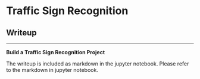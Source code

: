 # **Traffic Sign Recognition** 

## Writeup
---

**Build a Traffic Sign Recognition Project**

The writeup is included as markdown in the jupyter notebook. Please refer to the markdown in jupyter notebook.
